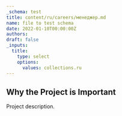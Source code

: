 ```yaml
---
_schema: test
title: content/ru/careers/менеджер.md
name: file to test schema
date: 2022-01-10T00:00:00Z
authors:
draft: false
_inputs:
  title:
    type: select
    options:
      values: collections.ru
---
```

## Why the Project is Important

Project description.
